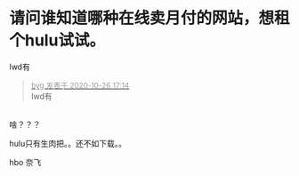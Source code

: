 # 请问谁知道哪种在线卖月付的网站，想租个hulu试试。


lwd有

<div class="quote"><blockquote><font size="2"><a href="https://www.hostloc.com/forum.php?mod=redirect&amp;goto=findpost&amp;pid=9354949&amp;ptid=758579" target="_blank"><font color="#999999">byg 发表于 2020-10-26 17:14</font></a></font><br />
lwd有</blockquote></div><br />
啥？？？

hulu只有生肉把。。还不如下载。。<img id="aimg_uLJ5W" onclick="zoom(this, this.src, 0, 0, 0)" class="zoom" src="https://cdn.jsdelivr.net/gh/hishis/forum-master/public/images/patch.gif" onmouseover="img_onmouseoverfunc(this)" onload="thumbImg(this)" border="0" alt="" />

hbo 奈飞
